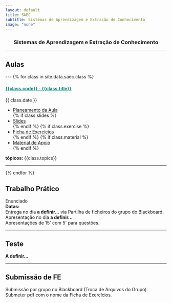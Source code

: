 ```yaml
---
layout: default
title: SAEC
subtitle: Sistemas de Aprendizagem e Extração de Conhecimento
image: "none"
---
```



<h3 style="text-align:center;">Sistemas de Aprendizagem e Extração de Conhecimento</h3>

---
<h2> <i class="fa fa-file-o"></i> Aulas </h2>
---
{% for class in site.data.saec.class %}

<h4> <span style="color: #048A81; text-decoration: underline;">{{class.code}} - {{class.title}}</span></h4>
<i class="fa fa-calendar"></i> {{ class.date }} 
<ul>
    <li> <a href="{{ class.plan }}" target='_blank'> Planeamento da Aula </a></li>
    {% if class.slides %} 
        <li> <a href="{{ class.slides }}" target='_blank'> Slides </a> </li>
    {% endif %}
    {% if class.exercise %} 
        <li> <a href="{{ class.exercise }}" target='_blank'> Ficha de Exercícios </a> </li>
    {% endif %}
    {% if class.material %} 
        <li> <a href="{{ class.material }}" target='_blank'> Material de Apoio </a> </li>
    {% endif %}
</ul>  
<strong> tópicos: </strong> {{class.topics}} 

---

{% endfor %}
<h2> <i class="fa fa-hand-paper-o"></i> Trabalho Prático</h2>
<p> <!--<a href="" target="_blank">--><i class="fa fa-file-text-o"></i> Enunciado <!--</a>--> <br>
<i class="fa fa-calendar"></i> <strong> Datas: </strong> <br>
Entrega no dia <strong> a definir...</strong> via Partilha de ficheiros do grupo do Blackboard. <br>
Apresentação no dia <strong> a definir...</strong> <br>
Apresentações de 15' com 5' para questões. </p>

---

<h2> <i class="fa fa-file-text-o"></i> Teste</h2>
<p> <i class="fa fa-calendar"></i> <strong> A definir... </strong> <br>  </p>

---

<h2> <i class="fa fa-envelope"></i> Submissão de FE</h2>
<p> Submissão por grupo no Blackboard (Troca de Arquivos do Grupo). Submeter pdf com o nome da Ficha de Exercícios. </p>